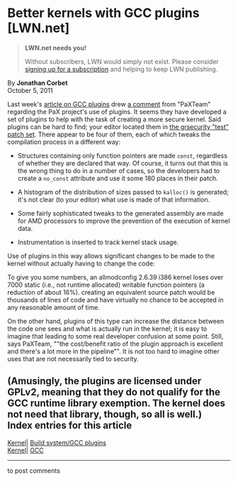 # Better kernels with GCC plugins [LWN.net]

> **LWN.net needs you!**
> 
> Without subscribers, LWN would simply not exist. Please consider [signing up for a subscription](/Promo/nst-nag2/subscribe) and helping to keep LWN publishing. 

By **Jonathan Corbet**  
October 5, 2011 

Last week's [article on GCC plugins](/Articles/457543/) drew [a comment](/Articles/461048/) from "PaXTeam" regarding the PaX project's use of plugins. It seems they have developed a set of plugins to help with the task of creating a more secure kernel. Said plugins can be hard to find; your editor located them in [the grsecurity "test" patch set](https://grsecurity.net/test.php). There appear to be four of them, each of which tweaks the compilation process in a different way: 

  * Structures containing only function pointers are made `const`, regardless of whether they are declared that way. Of course, it turns out that this is the wrong thing to do in a number of cases, so the developers had to create a `no_const` attribute and use it some 180 places in their patch. 

  * A histogram of the distribution of sizes passed to `kalloc()` is generated; it's not clear (to your editor) what use is made of that information. 

  * Some fairly sophisticated tweaks to the generated assembly are made for AMD processors to improve the prevention of the execution of kernel data. 

  * Instrumentation is inserted to track kernel stack usage. 




Use of plugins in this way allows significant changes to be made to the kernel without actually having to change the code: 

To give you some numbers, an allmodconfig 2.6.39 i386 kernel loses over 7000 static (i.e., not runtime allocated) writable function pointers (a reduction of about 16%). creating an equivalent source patch would be thousands of lines of code and have virtually no chance to be accepted in any reasonable amount of time. 

On the other hand, plugins of this type can increase the distance between the code one sees and what is actually run in the kernel; it is easy to imagine that leading to some real developer confusion at some point. Still, says PaXTeam, ""the cost/benefit ratio of the plugin approach is excellent and there's a lot more in the pipeline"". It is not too hard to imagine other uses that are not necessarily tied to security. 

(Amusingly, the plugins are licensed under GPLv2, meaning that they do not qualify for the GCC runtime library exemption. The kernel does not need that library, though, so all is well.)  
Index entries for this article  
---  
[Kernel](/Kernel/Index)| [Build system/GCC plugins](/Kernel/Index#Build_system-GCC_plugins)  
[Kernel](/Kernel/Index)| [GCC](/Kernel/Index#GCC)  
  


* * *

to post comments 
